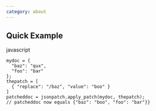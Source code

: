 ```yaml
---
category: about
---
```


Quick Example
-------------

javascript

    mydoc = {
      "baz": "qux",
      "foo": "bar"
    };
    thepatch = [
      { "replace": "/baz", "value": "boo" }
    ]
    patcheddoc = jsonpatch.apply_patch(mydoc, thepatch);
    // patcheddoc now equals {"baz": "boo", "foo": "bar"}}

